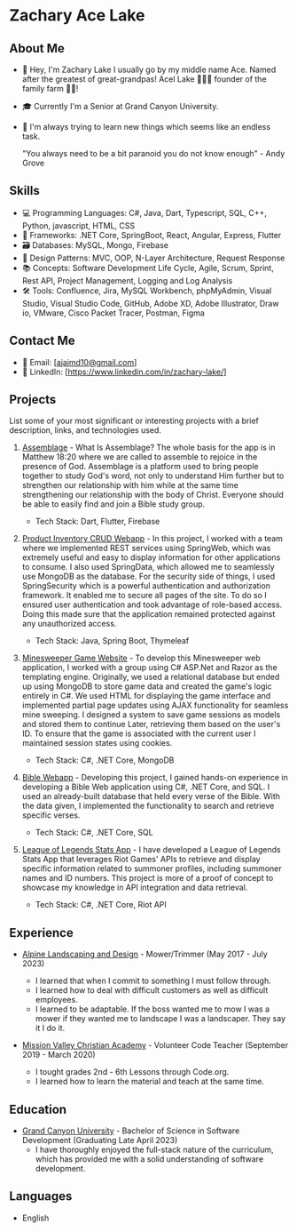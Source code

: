 # Zachary Ace Lake

## About Me

- 👋 Hey, I'm Zachary Lake I usually go by my middle name Ace. Named after the greatest of great-grandpas! Acel Lake 👨🏽‍🌾 founder of the family farm 🚜🥔!
- 🎓 Currently I'm a Senior at Grand Canyon University.
- 🌱 I'm always trying to learn new things which seems like an endless task.
  
     "You always need to be a bit paranoid you do not know enough" - Andy Grove

## Skills

- 💻 Programming Languages: C#, Java, Dart, Typescript, SQL, C++, Python, javascript, HTML, CSS
- 🧱 Frameworks: .NET Core, SpringBoot, React, Angular, Express, Flutter
- 🗃️ Databases: MySQL, Mongo, Firebase
- 📔 Design Patterns: MVC, OOP, N-Layer Architecture, Request Response
- 📚 Concepts: Software Development Life Cycle, Agile, Scrum, Sprint, Rest API, Project Management, Logging and Log Analysis
- 🛠️ Tools: Confluence, Jira, MySQL Workbench, phpMyAdmin, Visual Studio, Visual Studio Code, GitHub, Adobe XD, Adobe Illustrator, Draw io, VMware, Cisco Packet Tracer, Postman, Figma

## Contact Me

- 📧 Email: [ajajmd10@gmail.com]
- 💼 LinkedIn: [https://www.linkedin.com/in/zachary-lake/]

## Projects

List some of your most significant or interesting projects with a brief description, links, and technologies used.

1. [Assemblage](https://github.com/AceLake/Assemblage-Flutter) - What Is Assemblage? The whole basis for the app is in Matthew 18:20 where we are called to assemble to rejoice in the presence of God. Assemblage is a platform used to bring people together to study God's word, not only to understand Him further but to strengthen our relationship with him while at the same time strengthening our relationship with the body of Christ. Everyone should be able to easily find and join a Bible study group.
   - Tech Stack: Dart, Flutter, Firebase

2. [Product Inventory CRUD Webapp](https://github.com/Longsleevesz/CST-339-asignment) - In this project, I worked with a team where we implemented REST services using SpringWeb, which was extremely useful and easy to display information for other applications to consume. I also used SpringData, which allowed me to seamlessly use MongoDB as the database. For the security side of things, I used SpringSecurity which is a powerful authentication and authorization framework. It enabled me to secure all pages of the site. To do so I ensured user authentication and took advantage of role-based access. Doing this made sure that the application remained protected against any unauthorized access.

   - Tech Stack: Java, Spring Boot, Thymeleaf

3. [Minesweeper Game Website](https://github.com/Jugooch/Milestone-CST350) - To develop this Minesweeper web application, I worked with a group using C# ASP.Net and Razor as the templating engine. Originally, we used a relational database but ended up using MongoDB to store game data and created the game's logic entirely in C#. We used HTML for displaying the game interface and implemented partial page updates using AJAX functionality for seamless mine sweeping. I designed a system to save game sessions as models and stored them to continue Later, retrieving them based on the user's ID. To ensure that the game is associated with the current user I maintained session states using cookies.

   - Tech Stack: C#, .NET Core, MongoDB  

4. [Bible Webapp](https://github.com/AceLake/BibleAppKJV) - Developing this project, I gained hands-on experience in developing a Bible Web application using C#, .NET Core, and SQL. I used an already-built database that held every verse of the Bible. With the data given, I implemented the functionality to search and retrieve specific verses.

   - Tech Stack: C#, .NET Core, SQL

5. [League of Legends Stats App](https://github.com/AceLake/League-Info-app) - I have developed a League of Legends Stats App that leverages Riot Games' APIs to retrieve and display specific information related to summoner profiles, including summoner names and ID numbers. This project is more of a proof of concept to showcase my knowledge in API integration and data retrieval.

   - Tech Stack: C#, .NET Core, Riot API

## Experience

- [Alpine Landscaping and Design](https://www.alpinedesignsmt.com/) - Mower/Trimmer (May 2017 - July 2023)
  - I learned that when I commit to something I must follow through.
  - I learned how to deal with difficult customers as well as difficult employees.
  - I learned to be adaptable. If the boss wanted me to mow I was a mower if they wanted me to landscape I was a landscaper. They say it I do it.

- [Mission Valley Christian Academy](https://mvcapolson.org/) - Volunteer Code Teacher (September 2019 - March 2020)
  - I tought grades 2nd - 6th Lessons through Code.org.
  - I learned how to learn the material and teach at the same time.

## Education

- [Grand Canyon University](https://www.gcu.edu/) - Bachelor of Science in Software Development (Graduating Late April 2023)
  - I have thoroughly enjoyed the full-stack nature of the curriculum, which has provided me with a solid understanding of software development.


## Languages

- English

